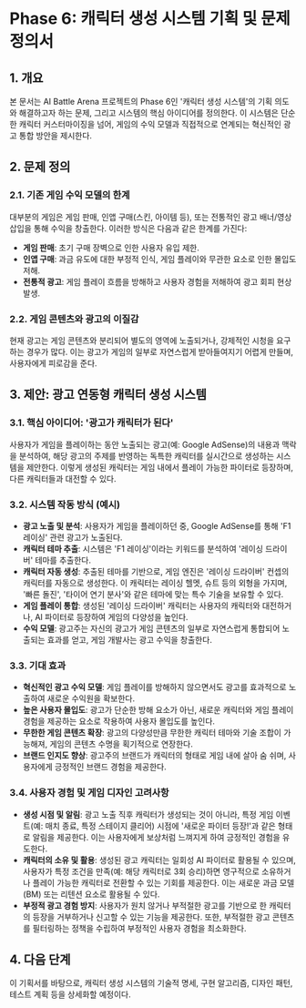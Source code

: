 # Phase 6: 캐릭터 생성 시스템 기획 및 문제 정의서

## 1. 개요

본 문서는 AI Battle Arena 프로젝트의 Phase 6인 '캐릭터 생성 시스템'의 기획 의도와 해결하고자 하는 문제, 그리고 시스템의 핵심 아이디어를 정의한다. 이 시스템은 단순한 캐릭터 커스터마이징을 넘어, 게임의 수익 모델과 직접적으로 연계되는 혁신적인 광고 통합 방안을 제시한다.

## 2. 문제 정의

### 2.1. 기존 게임 수익 모델의 한계

대부분의 게임은 게임 판매, 인앱 구매(스킨, 아이템 등), 또는 전통적인 광고 배너/영상 삽입을 통해 수익을 창출한다. 이러한 방식은 다음과 같은 한계를 가진다:
*   **게임 판매**: 초기 구매 장벽으로 인한 사용자 유입 제한.
*   **인앱 구매**: 과금 유도에 대한 부정적 인식, 게임 플레이와 무관한 요소로 인한 몰입도 저해.
*   **전통적 광고**: 게임 플레이 흐름을 방해하고 사용자 경험을 저해하여 광고 회피 현상 발생.

### 2.2. 게임 콘텐츠와 광고의 이질감

현재 광고는 게임 콘텐츠와 분리되어 별도의 영역에 노출되거나, 강제적인 시청을 요구하는 경우가 많다. 이는 광고가 게임의 일부로 자연스럽게 받아들여지기 어렵게 만들며, 사용자에게 피로감을 준다.

## 3. 제안: 광고 연동형 캐릭터 생성 시스템

### 3.1. 핵심 아이디어: '광고가 캐릭터가 된다'

사용자가 게임을 플레이하는 동안 노출되는 광고(예: Google AdSense)의 내용과 맥락을 분석하여, 해당 광고의 주제를 반영하는 독특한 캐릭터를 실시간으로 생성하는 시스템을 제안한다. 이렇게 생성된 캐릭터는 게임 내에서 플레이 가능한 파이터로 등장하며, 다른 캐릭터들과 대전할 수 있다.

### 3.2. 시스템 작동 방식 (예시)

*   **광고 노출 및 분석**: 사용자가 게임을 플레이하던 중, Google AdSense를 통해 'F1 레이싱' 관련 광고가 노출된다.
*   **캐릭터 테마 추출**: 시스템은 'F1 레이싱'이라는 키워드를 분석하여 '레이싱 드라이버' 테마를 추출한다.
*   **캐릭터 자동 생성**: 추출된 테마를 기반으로, 게임 엔진은 '레이싱 드라이버' 컨셉의 캐릭터를 자동으로 생성한다. 이 캐릭터는 레이싱 헬멧, 슈트 등의 외형을 가지며, '빠른 돌진', '타이어 연기 분사'와 같은 테마에 맞는 특수 기술을 보유할 수 있다.
*   **게임 플레이 통합**: 생성된 '레이싱 드라이버' 캐릭터는 사용자의 캐릭터와 대전하거나, AI 파이터로 등장하여 게임의 다양성을 높인다.
*   **수익 모델**: 광고주는 자신의 광고가 게임 콘텐츠의 일부로 자연스럽게 통합되어 노출되는 효과를 얻고, 게임 개발사는 광고 수익을 창출한다.

### 3.3. 기대 효과

*   **혁신적인 광고 수익 모델**: 게임 플레이를 방해하지 않으면서도 광고를 효과적으로 노출하여 새로운 수익원을 확보한다.
*   **높은 사용자 몰입도**: 광고가 단순한 방해 요소가 아닌, 새로운 캐릭터와 게임 플레이 경험을 제공하는 요소로 작용하여 사용자 몰입도를 높인다.
*   **무한한 게임 콘텐츠 확장**: 광고의 다양성만큼 무한한 캐릭터 테마와 기술 조합이 가능해져, 게임의 콘텐츠 수명을 획기적으로 연장한다.
*   **브랜드 인지도 향상**: 광고주의 브랜드가 캐릭터의 형태로 게임 내에 살아 숨 쉬며, 사용자에게 긍정적인 브랜드 경험을 제공한다.

### 3.4. 사용자 경험 및 게임 디자인 고려사항

*   **생성 시점 및 알림**: 광고 노출 직후 캐릭터가 생성되는 것이 아니라, 특정 게임 이벤트(예: 매치 종료, 특정 스테이지 클리어) 시점에 '새로운 파이터 등장!'과 같은 형태로 알림을 제공한다. 이는 사용자에게 보상처럼 느껴지게 하여 긍정적인 경험을 유도한다.
*   **캐릭터의 소유 및 활용**: 생성된 광고 캐릭터는 일회성 AI 파이터로 활용될 수 있으며, 사용자가 특정 조건을 만족(예: 해당 캐릭터로 3회 승리)하면 영구적으로 소유하거나 플레이 가능한 캐릭터로 전환할 수 있는 기회를 제공한다. 이는 새로운 과금 모델(BM) 또는 리텐션 요소로 활용될 수 있다.
*   **부정적 광고 경험 방지**: 사용자가 원치 않거나 부적절한 광고를 기반으로 한 캐릭터의 등장을 거부하거나 신고할 수 있는 기능을 제공한다. 또한, 부적절한 광고 콘텐츠를 필터링하는 정책을 수립하여 부정적인 사용자 경험을 최소화한다.

## 4. 다음 단계

이 기획서를 바탕으로, 캐릭터 생성 시스템의 기술적 명세, 구현 알고리즘, 디자인 패턴, 테스트 계획 등을 상세화할 예정이다.
